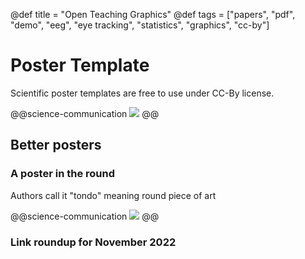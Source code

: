 @def title = "Open Teaching Graphics"
@def tags = ["papers", "pdf", "demo", "eeg", "eye tracking", "statistics", "graphics", "cc-by"]

# Poster Template

Scientific poster templates are free to use under CC-By license.


@@science-communication
[![](/assets/teaching-resources/open-teaching-graphics/poster_template.jpg)](https://benediktehinger.de/blog/science/scientific-poster-templates/)
@@



## Better posters

### A poster in the round
Authors call it "tondo" meaning round piece of art

@@science-communication
[![](/assets/teaching-resources/open-teaching-graphics/Chekov_tondo.png)](/assets/teaching-resources/open-teaching-graphics/Chekov_tondo.png)
@@

### Link roundup for November 2022

